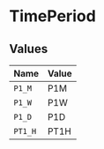 # TimePeriod


## Values

| Name    | Value   |
| ------- | ------- |
| `P1_M`  | P1M     |
| `P1_W`  | P1W     |
| `P1_D`  | P1D     |
| `PT1_H` | PT1H    |